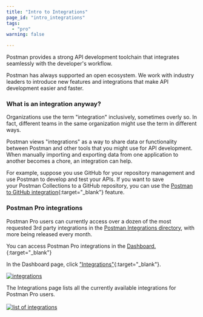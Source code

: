 ```yaml
---
title: "Intro to Integrations"
page_id: "intro_integrations"
tags: 
  - "pro"
warning: false

---
```


Postman provides a strong API development toolchain that integrates seamlessly with the developer's workflow. 

Postman has always supported an open ecosystem. We work with industry leaders to introduce new features and integrations that make API development easier and faster.

### What is an integration anyway?

Organizations use the term "integration" inclusively, sometimes overly so. In fact, different teams in the same organization might use the term in different ways. 

Postman views "integrations" as a way to share data or functionality between Postman and other tools that you might use for API development. When manually importing and exporting data from one application to another becomes a chore, an integration can help.

For example, suppose you use GitHub for your repository management and use Postman to develop and test your APIs. If you want to save your Postman Collections to a GitHub repository, you can use the [Postman to GitHub integration]({{site.pm.root}}/docs/v6/pro/integrations/github){:target="_blank"} feature. 

### Postman Pro integrations

Postman Pro users can currently access over a dozen of the most requested 3rd party integrations in the [Postman Integrations directory]({{site.pm.gs}}/dashboard/integrations), with more being released every month. 

You can access Postman Pro integrations in the [Dashboard.]({{site.pm.gs}}/dashboard?){:target="_blank"} 

In the Dashboard page, click ["Integrations"]({{site.pm.gs}}/dashboard/integrations){:target="_blank"}.

  [![integrations](https://s3.amazonaws.com/postman-static-getpostman-com/postman-docs/WS-integrations.png)](https://s3.amazonaws.com/postman-static-getpostman-com/postman-docs/WS-integrations.png)

The Integrations page lists all the currently available integrations for Postman Pro users.
  <br>
  <br>
[![list of integrations](http://blog.getpostman.com/wp-content/uploads/2017/02/gif-highfps-1.gif)](http://blog.getpostman.com/wp-content/uploads/2017/02/gif-highfps-1.gif)

